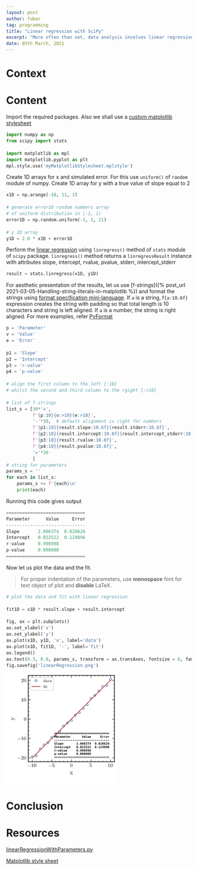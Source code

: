 ```yaml
---
layout: post
author: fubar
tag: programming
title: "Linear regression with SciPy"
excerpt: "More often than not, data analysis involves linear regression. Scipy offers routines to calculate the regression parameters."
date: 05th March, 2021
---
```


# Context

# Content

Import the required packages. Also we shall use a [custom matplotlib stylesheet](#resources)

```python
import numpy as np
from scipy import stats

import matplotlib as mpl
import matplotlib.pyplot as plt
mpl.style.use('myMatplotlibStylesheet.mplstyle')
```
Create 1D arrays for x and simulated error. For this use `uniform()` of `random` module of numpy. Create 1D array for y with a true value of slope equal to 2

```python
x1D = np.arange(-10, 11, 1)

# generate error1D random numbers array
# of uniform distribution in [-1, 1)
error1D = np.random.uniform(-1, 1, 21)

# y 1D array
y1D = 2.0 * x1D + error1D
```

Perform the [linear regression](https://docs.scipy.org/doc/scipy/reference/generated/scipy.stats.linregress.html) using `linregress()` method of `stats` module of `scipy` package. `linregress()` method returns a `linregressResult` instance
with attributes slope, intercept, rvalue, pvalue, stderr, intercept_stderr

```python
result = stats.linregress(x1D, y1D)
```

For aesthetic presentation of the results, let us use [f-strings]({% post_url 2021-03-05-Handling-string-literals-in-matplotlib  %}) and format the strings using [format specification mini-language](https://docs.python.org/3/library/string.html#format-specification-mini-language). If `a` is a string,  f`{a:10.6f}` expression creates the string with padding so that total length is 10 characters and string is left aligned. If `a` is a number, the string is right aligned. For more examples, refer [PyFormat](https://pyformat.info/#string_pad_align)

```python
p = 'Parameter'
v = 'Value'
e = 'Error'

p1 = 'Slope'
p2 = 'Intercept'
p3 = 'r-value'
p4 = 'p-value'

# align the first column to the left {:10}
# whilst the second and third column to the rgight {:>10}

# list of f-strings
list_s = [30*'=',
          f'{p:10}{v:>10}{e:>10}',
          '-'*30,  # default alignment is right for numbers
          f'{p1:10}{result.slope:10.6f}{result.stderr:10.6f}',
          f'{p2:10}{result.intercept:10.6f}{result.intercept_stderr:10.6f}',
          f'{p3:10}{result.rvalue:10.6f}',
          f'{p4:10}{result.pvalue:10.6f}',
          '='*30
          ]
# string for parameters
params_s = ''
for each in list_s:
    params_s += f'{each}\n'
    print(each)
```

Running this code gives output

```python
==============================
Parameter      Value     Error
------------------------------
Slope       2.006374  0.020626
Intercept   0.022522  0.124896
r-value     0.998998
p-value     0.000000
==============================
```

Now let us plot the data and the fit.
> For proper indentation of the
parameters, use **monospace** font for text object of plot
and **disable** LaTeX.

```python
# plot the data and fit with linear regression

fit1D = x1D * result.slope + result.intercept

fig, ax = plt.subplots()
ax.set_xlabel('x')
ax.set_ylabel('y')
ax.plot(x1D, y1D, 'o', label='data')
ax.plot(x1D, fit1D, '-', label='fit')
ax.legend()
ax.text(0.3, 0.0, params_s, transform = ax.transAxes, fontsize = 6, family = 'monospace', usetex = False)
fig.savefig('linearRegression.png')

```

<img src="/assets/images/Matplotlib/linearRegression.png" alt="linear-regression-parameters" width="300"/>

# Conclusion


# Resources

[linearRegressionWithParameters.py](/assets/documents/Matplotlib/linearRegression.py)

[Matplotlib style sheet](/assets/documents/Matplotlib/myMatplotlibStylesheet.mplstyle)
